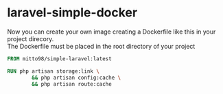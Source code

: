 # laravel-simple-docker

Now you can create your own image creating a Dockerfile like this in your project direcory.  
The Dockerfile must be placed in the root directory of your project

```Dockerfile
FROM mitto98/simple-laravel:latest

RUN php artisan storage:link \
        && php artisan config:cache \
        && php artisan route:cache
``` 